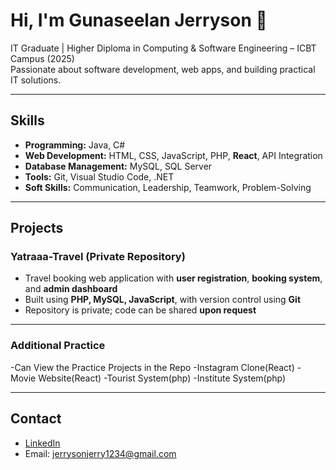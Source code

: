 # Hi, I'm Gunaseelan Jerryson 👋
IT Graduate | Higher Diploma in Computing & Software Engineering – ICBT Campus (2025)  
Passionate about software development, web apps, and building practical IT solutions.

---

## Skills
- **Programming:** Java, C#  
- **Web Development:** HTML, CSS, JavaScript, PHP, **React**, API Integration  
- **Database Management:** MySQL, SQL Server  
- **Tools:** Git, Visual Studio Code, .NET  
- **Soft Skills:** Communication, Leadership, Teamwork, Problem-Solving

---

## Projects

### Yatraaa-Travel (Private Repository)
- Travel booking web application with **user registration**, **booking system**, and **admin dashboard**  
- Built using **PHP, MySQL, JavaScript**, with version control using **Git**  
- Repository is private; code can be shared **upon request**

---

### Additional Practice
-Can View the Practice Projects in the Repo
-Instagram Clone(React)
-Movie Website(React)
-Tourist System(php)
-Institute System(php)


---

## Contact
- [LinkedIn](https://www.linkedin.com/in/gunaseelan-jerryson-281b76379)  
- Email: jerrysonjerry1234@gmail.com
